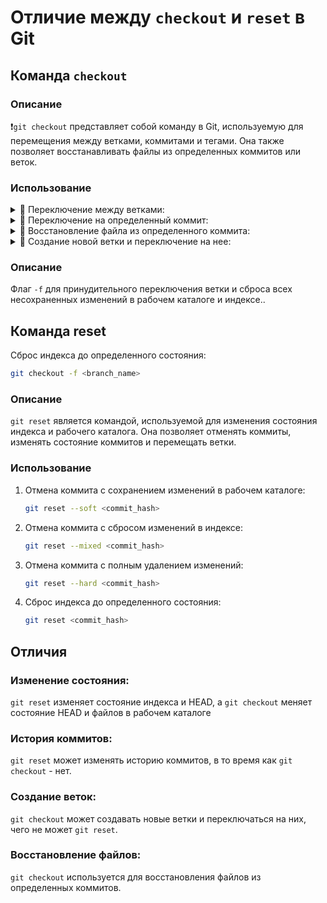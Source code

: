 # Отличие между `checkout` и `reset` в Git

## Команда `checkout`

### Описание
❗`git checkout` представляет собой команду в Git, используемую для перемещения между ветками, коммитами и тегами. Она также позволяет восстанавливать файлы из определенных коммитов или веток.

### Использование
  <details>
   <summary>🔹 Переключение между ветками:</summary>
      
  ```sh
  git checkout <branch_name>
  ```
  </details>

  <details>
   <summary>🔹 Переключение на определенный коммит:</summary>
   
  ```sh
  git checkout <commit_hash>
  ```
  </details>
   
  <details>
   <summary>🔹 Восстановление файла из определенного коммита:</summary>

   ```sh
   git checkout <commit_hash> -- <file_path>
   ```
  </details>


  <details>
    <summary>🔹 Создание новой ветки и переключение на нее:</summary>
    
   ```sh
   git checkout -b <new_branch_name>
   ```
  </details>

### Описание
Флаг `-f` для принудительного переключения ветки и сброса всех несохраненных изменений в рабочем каталоге и индексе..


## Команда reset
  Сброс индекса до определенного состояния:
   ```sh
   git checkout -f <branch_name>
   ```

### Описание
`git reset` является командой, используемой для изменения состояния индекса и рабочего каталога. Она позволяет отменять коммиты, изменять состояние коммитов и перемещать ветки.

### Использование
1. Отмена коммита с сохранением изменений в рабочем каталоге:
   ```sh
   git reset --soft <commit_hash>
   ```

2. Отмена коммита с сбросом изменений в индексе:
   ```sh
   git reset --mixed <commit_hash>
   ```

3. Отмена коммита с полным удалением изменений:
   ```sh
   git reset --hard <commit_hash>
   ```

4. Сброс индекса до определенного состояния:
   ```sh
   git reset <commit_hash>
   ```

## Отличия

### Изменение состояния: 
`git reset` изменяет состояние индекса и HEAD, а `git checkout` меняет состояние HEAD и файлов в рабочем каталоге

### История коммитов: 
`git reset` может изменять историю коммитов, в то время как `git checkout` - нет.

### Создание веток: 
`git checkout` может создавать новые ветки и переключаться на них, чего не может `git reset`.

### Восстановление файлов: 
`git checkout` используется для восстановления файлов из определенных коммитов.
